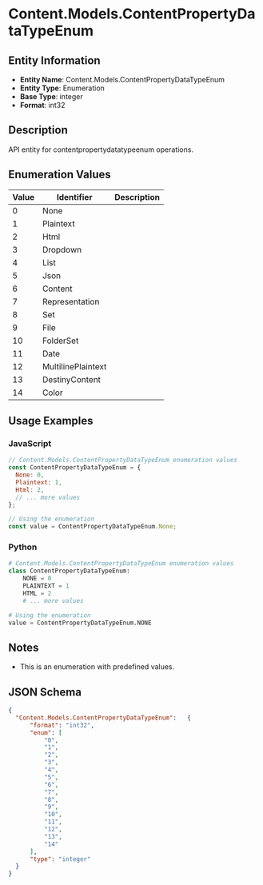 # Content.Models.ContentPropertyDataTypeEnum

## Entity Information
- **Entity Name**: Content.Models.ContentPropertyDataTypeEnum
- **Entity Type**: Enumeration
- **Base Type**: integer
- **Format**: int32

## Description
API entity for contentpropertydatatypeenum operations.

## Enumeration Values

| Value | Identifier | Description |
|-------|------------|-------------|
| 0 | None |  |
| 1 | Plaintext |  |
| 2 | Html |  |
| 3 | Dropdown |  |
| 4 | List |  |
| 5 | Json |  |
| 6 | Content |  |
| 7 | Representation |  |
| 8 | Set |  |
| 9 | File |  |
| 10 | FolderSet |  |
| 11 | Date |  |
| 12 | MultilinePlaintext |  |
| 13 | DestinyContent |  |
| 14 | Color |  |

## Usage Examples

### JavaScript
```javascript
// Content.Models.ContentPropertyDataTypeEnum enumeration values
const ContentPropertyDataTypeEnum = {
  None: 0,
  Plaintext: 1,
  Html: 2,
  // ... more values
};

// Using the enumeration
const value = ContentPropertyDataTypeEnum.None;
```

### Python
```python
# Content.Models.ContentPropertyDataTypeEnum enumeration values
class ContentPropertyDataTypeEnum:
    NONE = 0
    PLAINTEXT = 1
    HTML = 2
    # ... more values

# Using the enumeration
value = ContentPropertyDataTypeEnum.NONE
```

## Notes
- This is an enumeration with predefined values.

## JSON Schema
```json
{
  "Content.Models.ContentPropertyDataTypeEnum":   {
      "format": "int32",
      "enum": [
          "0",
          "1",
          "2",
          "3",
          "4",
          "5",
          "6",
          "7",
          "8",
          "9",
          "10",
          "11",
          "12",
          "13",
          "14"
      ],
      "type": "integer"
  }
}
```
